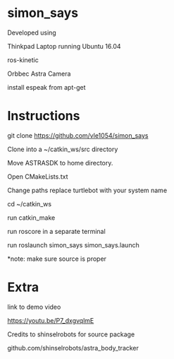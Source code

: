 # simon_says

Developed using 

Thinkpad Laptop running Ubuntu 16.04

ros-kinetic

Orbbec Astra Camera

install espeak from apt-get

# Instructions
               
git clone https://github.com/vle1054/simon_says
			   
Clone into a ~/catkin_ws/src directory

Move ASTRASDK to home directory.

Open CMakeLists.txt

  Change paths replace turtlebot with your system name

cd ~/catkin_ws

run catkin_make

run roscore in a separate terminal

run roslaunch simon_says simon_says.launch

*note: make sure source is proper

# Extra

link to demo video

https://youtu.be/P7_dxgvqlmE

Credits to shinselrobots for source package

github.com/shinselrobots/astra_body_tracker










